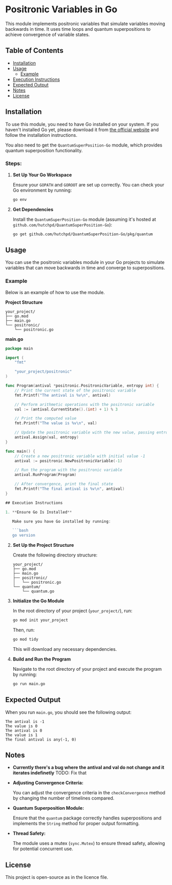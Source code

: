 
# Positronic Variables in Go

This module implements positronic variables that simulate variables moving backwards in time. It uses time loops and quantum superpositions to achieve convergence of variable states.

## Table of Contents

- [Installation](#installation)
- [Usage](#usage)
  - [Example](#example)
- [Execution Instructions](#execution-instructions)
- [Expected Output](#expected-output)
- [Notes](#notes)
- [License](#license)

## Installation

To use this module, you need to have Go installed on your system. If you haven't installed Go yet, please download it from [the official website](https://golang.org/dl/) and follow the installation instructions.

You also need to get the `QuantumSuperPosition-Go` module, which provides quantum superposition functionality.

### Steps:

1. **Set Up Your Go Workspace**

   Ensure your `GOPATH` and `GOROOT` are set up correctly. You can check your Go environment by running:

   ```bash
   go env
   ```

2. **Get Dependencies**

   Install the `QuantumSuperPosition-Go` module (assuming it's hosted at `github.com/hutchpd/QuantumSuperPosition-Go`):

   ```bash
   go get github.com/hutchpd/QuantumSuperPosition-Go/pkg/quantum
   ```

## Usage

You can use the positronic variables module in your Go projects to simulate variables that can move backwards in time and converge to superpositions.

### Example

Below is an example of how to use the module.

**Project Structure**

```
your_project/
├── go.mod
├── main.go
└── positronic/
    └── positronic.go
```

**main.go**

```go
package main

import (
    "fmt"

    "your_project/positronic"
)

func Program(antival *positronic.PositronicVariable, entropy int) {
    // Print the current state of the positronic variable
    fmt.Printf("The antival is %v\n", antival)

    // Perform arithmetic operations with the positronic variable
    val := (antival.CurrentState().(int) + 1) % 3

    // Print the computed value
    fmt.Printf("The value is %v\n", val)

    // Update the positronic variable with the new value, passing entropy
    antival.Assign(val, entropy)
}

func main() {
    // Create a new positronic variable with initial value -1
    antival := positronic.NewPositronicVariable(-1)

    // Run the program with the positronic variable
    antival.RunProgram(Program)

    // After convergence, print the final state
    fmt.Printf("The final antival is %v\n", antival)
}

## Execution Instructions

1. **Ensure Go Is Installed**

   Make sure you have Go installed by running:

   ```bash
   go version
   ```

2. **Set Up the Project Structure**

   Create the following directory structure:

   ```
   your_project/
   ├── go.mod
   ├── main.go
   ├── positronic/
   │   └── positronic.go
   └── quantum/
       └── quantum.go
   ```

3. **Initialize the Go Module**

   In the root directory of your project (`your_project/`), run:

   ```bash
   go mod init your_project
   ```

   Then, run:

   ```bash
   go mod tidy
   ```

   This will download any necessary dependencies.

5. **Build and Run the Program**

   Navigate to the root directory of your project and execute the program by running:

   ```bash
   go run main.go
   ```

## Expected Output

When you run `main.go`, you should see the following output:

```
The antival is -1
The value is 0
The antival is 0
The value is 1
The final antival is any(-1, 0)
```

## Notes

- **Currently there's a bug where the antival and val do not change and it iterates indefinetly**
  TODO: Fix that

- **Adjusting Convergence Criteria:**

  You can adjust the convergence criteria in the `checkConvergence` method by changing the number of timelines compared.

- **Quantum Superposition Module:**

  Ensure that the `quantum` package correctly handles superpositions and implements the `String` method for proper output formatting.

- **Thread Safety:**

  The module uses a mutex (`sync.Mutex`) to ensure thread safety, allowing for potential concurrent use.

## License

This project is open-source as in the licence file.